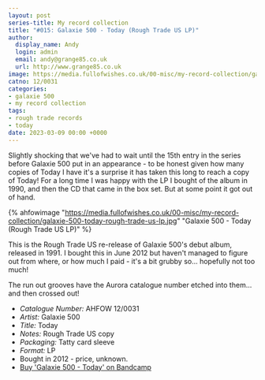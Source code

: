 ```yaml
---
layout: post
series-title: My record collection
title: "#015: Galaxie 500 - Today (Rough Trade US LP)"
author:
  display_name: Andy
  login: admin
  email: andy@grange85.co.uk
  url: http://www.grange85.co.uk
image: https://media.fullofwishes.co.uk/00-misc/my-record-collection/galaxie-500-today-rough-trade-us-lp.jpg
catno: 12/0031
categories:
- galaxie 500
- my record collection
tags:
- rough trade records
- today
date: 2023-03-09 00:00 +0000
---
```

Slightly shocking that we've had to wait until the 15th entry in the series before Galaxie 500 put in an appearance - to be honest given how many copies of Today I have it's a surprise it has taken this long to reach a copy of Today! For a long time I was happy with the LP I bought of the album in 1990, and then the CD that came in the box set. But at some point it got out of hand.

{% ahfowimage "https://media.fullofwishes.co.uk/00-misc/my-record-collection/galaxie-500-today-rough-trade-us-lp.jpg" "Galaxie 500 - Today (Rough Trade US LP)" %}

This is the Rough Trade US re-release of Galaxie 500's debut album, released in 1991. I bought this in June 2012 but haven't managed to figure out from where, or how much I paid - it's a bit grubby so... hopefully not too much! 

The run out grooves have the Aurora catalogue number etched into them... and then crossed out!

 - *Catalogue Number:* AHFOW 12/0031
 - *Artist:* Galaxie 500
 - *Title:* Today
 - *Notes:* Rough Trade US copy
 - *Packaging:* Tatty card sleeve
 - *Format:* LP
 - Bought in 2012 - price, unknown.
 - [Buy 'Galaxie 500 - Today' on Bandcamp](https://galaxie500.bandcamp.com/album/today)
